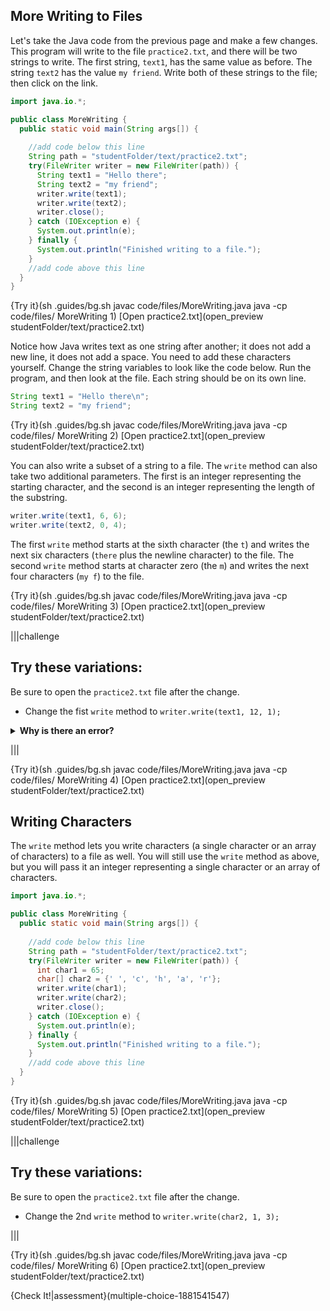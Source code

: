 ## More Writing to Files

Let's take the Java code from the previous page and make a few changes. This program will write to the file `practice2.txt`, and there will be two strings to write. The first string, `text1`, has the same value as before. The string `text2` has the value `my friend`. Write both of these strings to the file; then click on the link.

```java
import java.io.*;

public class MoreWriting {
  public static void main(String args[]) {
    
    //add code below this line
    String path = "studentFolder/text/practice2.txt";
    try(FileWriter writer = new FileWriter(path)) {
      String text1 = "Hello there";
      String text2 = "my friend";
      writer.write(text1);
      writer.write(text2);
      writer.close();
    } catch (IOException e) {
      System.out.println(e);
    } finally {
      System.out.println("Finished writing to a file.");
    }
    //add code above this line 
  }
}
```

{Try it}(sh .guides/bg.sh javac code/files/MoreWriting.java java -cp code/files/ MoreWriting 1)
[Open practice2.txt](open_preview studentFolder/text/practice2.txt)

Notice how Java writes text as one string after another; it does not add a new line, it does not add a space. You need to add these characters yourself. Change the string variables to look like the code below. Run the program, and then look at the file. Each string should be on its own line.

```java
String text1 = "Hello there\n";
String text2 = "my friend";
```

{Try it}(sh .guides/bg.sh javac code/files/MoreWriting.java java -cp code/files/ MoreWriting 2)
[Open practice2.txt](open_preview studentFolder/text/practice2.txt)

You can also write a subset of a string to a file. The `write` method can also take two additional parameters. The first is an integer representing the starting character, and the second is an integer representing the length of the substring.

```java
writer.write(text1, 6, 6);
writer.write(text2, 0, 4);
```

The first `write` method starts at the sixth character (the `t`) and writes the next six characters (`there` plus the newline character) to the file. The second `write` method starts at character zero (the `m`) and writes the next four characters (`my f`) to the file.

{Try it}(sh .guides/bg.sh javac code/files/MoreWriting.java java -cp code/files/ MoreWriting 3)
[Open practice2.txt](open_preview studentFolder/text/practice2.txt)

|||challenge
## Try these variations:
Be sure to open the `practice2.txt` file after the change.
* Change the fist `write` method to `writer.write(text1, 12, 1);`

<details>
  <summary><strong>Why is there an error?</strong></summary>
  At first glance, it looks like you are telling Java to print the last character in <code>text1</code> which is the newline character. However, you get an error message. The sum of the integers <strong>cannot</strong> be longer than the length of the string. <code>text1</code> has a length of 12 and 12 + 1 is 13. If you want to print just the newline character use <code>writer.write(text1, 12, 0);</code>
</details>

|||

{Try it}(sh .guides/bg.sh javac code/files/MoreWriting.java java -cp code/files/ MoreWriting 4)
[Open practice2.txt](open_preview studentFolder/text/practice2.txt)

## Writing Characters

The `write` method lets you write characters (a single character or an array of characters) to a file as well. You will still use the `write` method as above, but you will pass it an integer representing a single character or an array of characters.

```java
import java.io.*;

public class MoreWriting {
  public static void main(String args[]) {
    
    //add code below this line
    String path = "studentFolder/text/practice2.txt";
    try(FileWriter writer = new FileWriter(path)) {
      int char1 = 65;
      char[] char2 = {' ', 'c', 'h', 'a', 'r'};
      writer.write(char1);
      writer.write(char2);
      writer.close();
    } catch (IOException e) {
      System.out.println(e);
    } finally {
      System.out.println("Finished writing to a file.");
    }
    //add code above this line 
  }
}
```

{Try it}(sh .guides/bg.sh javac code/files/MoreWriting.java java -cp code/files/ MoreWriting 5)
[Open practice2.txt](open_preview studentFolder/text/practice2.txt)

|||challenge
## Try these variations:
Be sure to open the `practice2.txt` file after the change.
* Change the 2nd `write` method to `writer.write(char2, 1, 3);`

|||

{Try it}(sh .guides/bg.sh javac code/files/MoreWriting.java java -cp code/files/ MoreWriting 6)
[Open practice2.txt](open_preview studentFolder/text/practice2.txt)

{Check It!|assessment}(multiple-choice-1881541547)
